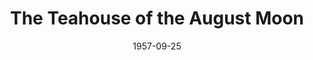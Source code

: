 ---
title: The Teahouse of the August Moon
date: 1957-09-25
closing_date: 1957-10-05
layout: productions
featured_image:
image_caption:
image_credit:
playbill:
category:
Theatre: Theatre Jacksonville
Venue: Little Theatre
cast:
- Sakini: Bill Gibbs
- Sgt. Gregovich: James Boyer
- Col. Wainwright Purdy, III: Jack Somack
- Captain Fisby: Roby Robson
- Old Woman: Florence Somack
- Old Woman's Daughter: Linda Willard
- The Daughter's Children:
  - Beth Brecker
  - Karen Green
  - Brent Turbow
  - Barry Henline
- Lady Astor: Lady Astor
- Mr. Hokaida: L.J. Gift
- Mr. Omura: Norman Howard
- Mr. Sumata: Hugh Henline
- Mr. Sumata's Father: David Berrior
- Mr. Seiko: Klip Smith
- Miss Higa-Jiga: Esther Barnes
- Mr. Keora: Dr. Alvin Gross
- Mr. Oshira: Elmo Lehman
- Lotus Blossom: Rosa Harlan
- Captain McLean: Marshall Grauer
- Villager:
  - Bruce Henn
  - Clifford Walker
  - Araron Bowden
  - Jerry Long
- Ladies' League for Democratic Action:
  - Marie Tankersley
  - Lynn Sharer
  - Ruth Hutton
  - Ann Martinez
  - Sandy Brecker
  - Lynn Ross
crew:
- Director: Maurice Geoffrey
- Set Supervisor: Richard Snavely
- Stage Manager:
  - Abby Fink
  - Hugh Henline
  - Dixie Cohen
- Bookholder: Rose Forney
- Sound Effects: Frank Ridge
- Choreography: Betty Ogilvie
- Dialect Advisor:
  - Darrell Riley
  - Jack Campbell
- Lighting:
  - Norman Howard
  - Charles Tankersley
  - Pete House
  - Walter Quattlebaum
  - David Berrior
- Wardrobe:
  - Katherine Groves
  - Eula Mae Snow
  - Marie Tankersley
  - Marie Bristow
  - Taiko Perry
  - Archie Eason
  - Doris Edwards
  - Phyllis Groves
  - Florence Somack
- Properties:
  - Helen Keegan
  - Winifred Horne
  - Pat Robson
  - Eileen Quattlebaum
  - Rozelle Cohen
  - Ralph Anderson
- Make-up:
  - Polly Clendening
  - Jane Porter
- Scenery:
  - Fritz Ashworth
  - Hugh Henline
  - Dixie Cohen
  - Felix Jacobs
  - Bob Keegan
  - Fred Raggett, Jr.
  - Bob Gefter
  - Abbey Fink
  - Bob Phillips
  - Frank Ridge
  - Norman Howard
  - Barry Henline
  - James Bibb
  - Neil Forster
  - Rozelle Cohen
  - Florence Somack
  - Dorothy Massey
  - Marion Conner
  - Beverly Fink
  - Jim Ashworth
  - Ralph Anderson
  - Helen Keegan
  - Harold Henderson
  - Ferguson Barnes
  - Sue Henderson
  - Eddie Curtis
  - Marie Tankersley
  - Jim Mattox
  - Lee Rice
  - James W. Harris, II
  - Jack Fleet
  - Susan Massey
  - Klip Smith
  - JoAnne Hicks
  - Garfield McPherson
  - Bob Kornegay
orchestra:
external_links:
---
